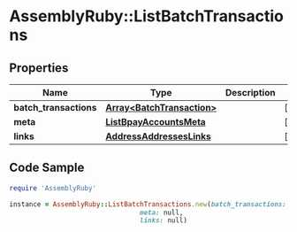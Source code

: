 # AssemblyRuby::ListBatchTransactions

## Properties

Name | Type | Description | Notes
------------ | ------------- | ------------- | -------------
**batch_transactions** | [**Array&lt;BatchTransaction&gt;**](BatchTransaction.md) |  | [optional] 
**meta** | [**ListBpayAccountsMeta**](ListBpayAccountsMeta.md) |  | [optional] 
**links** | [**AddressAddressesLinks**](AddressAddressesLinks.md) |  | [optional] 

## Code Sample

```ruby
require 'AssemblyRuby'

instance = AssemblyRuby::ListBatchTransactions.new(batch_transactions: null,
                                 meta: null,
                                 links: null)
```


